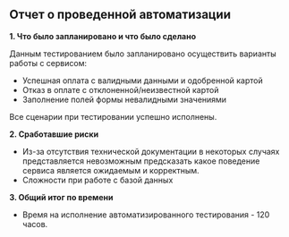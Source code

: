 ## Отчет о проведенной автоматизации

**1. Что было запланировано и что было сделано**

Данным тестированием было запланировано осуществить варианты работы с сервисом:

+ Успешная оплата с валидными данными и одобренной картой
+ Отказ в оплате с отклоненной/неизвестной картой
+ Заполнение полей формы невалидными значениями

Все сценарии при тестировании успешно исполнены.

**2. Сработавшие риски**

+ Из-за отсутствия технической документации в некоторых случаях представляется невозможным предсказать какое поведение сервиса является ожидаемым и корректным.
+ Сложности при работе с базой данных

**3. Общий итог по времени**

+ Время на исполнение автоматизированного тестирования - 120 часов.

